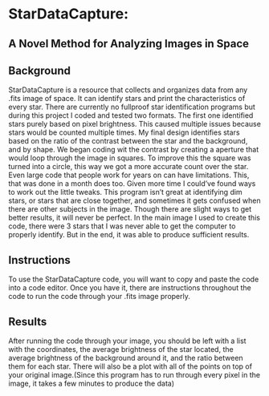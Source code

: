 # StarDataCapture: 
## A Novel Method for Analyzing Images in Space

## Background
StarDataCapture is a resource that collects and organizes data from any .fits image of space. It can identify stars
and print the characteristics of every star.
There are currently no fullproof star identification programs but during this project I coded and tested two
formats. The first one identified stars purely based on pixel brightness. This caused multiple issues because
stars would be counted multiple times. My final design identifies stars based on the ratio of the contrast between
the star and the background, and by shape. We began coding wit the contrast by creating a aperture that would
loop through the image in squares. To improve this the square was turned into a circle, this way we got a more
accurate count over the star.
Even large code that people work for years on can have limitations. This, that was done in a month does too.
Given more time I could’ve found ways to work out the little tweaks. This program isn’t great at identifying dim
stars, or stars that are close together, and sometimes it gets confused when there are other subjects in the image.
Though there are slight ways to get better results, it will never be perfect.
In the main image I used to create this code, there were 3 stars that I was never able to get the computer to 
properly identify. But in the end, it was able to produce sufficient results.

## Instructions
To use the StarDataCapture code, you will want to copy and paste the code into a code editor. Once you have it,
there are instructions throughout the code to run the code through your .fits image properly.

## Results
After running the code through your image, you should be left with a list with the coordinates, the average
brightness of the star located, the average brightness of the background around it, and the ratio between them for
each star. There will also be a plot with all of the points on top of your original image.(Since this program has to run through every pixel in the image, it takes a few minutes to produce the data)

